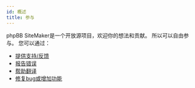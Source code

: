 ```yaml
---
id: 概述
title: 参与
---
```


phpBB SiteMaker是一个开放源项目，欢迎你的想法和贡献。 所以可以自由参与。 您可以通过：

* [提供支持/反馈](https://www.phpbb.com/customise/db/extension/phpbb_sitemaker_2)
* [报告错误](https://github.com/blitze/phpBB-ext-sitemaker/issues)
* [帮助翻译](./contrib-translators.md)
* [修复bug或增加功能](./contrib-pull-requests.md)